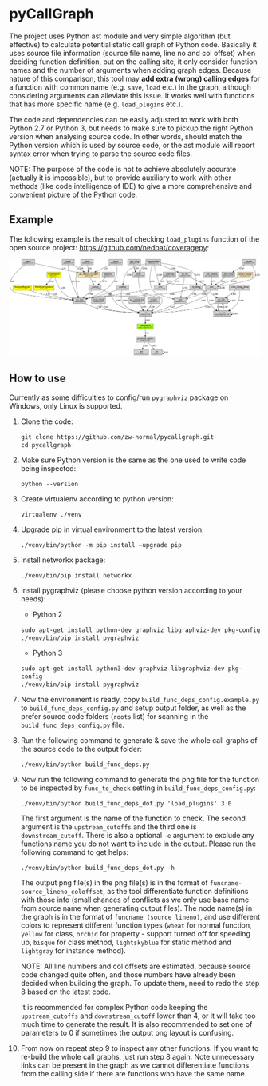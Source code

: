# pyCallGraph

The project uses Python ast module and very simple algorithm (but effective) to calculate potential static call graph of Python code. Basically it uses source file information (source file name, line no and col offset) when deciding function definition, but on the calling site, it only consider function names and the number of arguments when adding graph edges. Because nature of this comparison, this tool may **add extra (wrong) calling edges** for a function with common name (e.g. `save`, `load` etc.) in the graph, although considering arguments can alleviate this issue. It works well with functions that has more specific name (e.g. `load_plugins` etc.).

The code and dependencies can be easily adjusted to work with both Python 2.7 or Python 3, but needs to make sure to pickup the right Python version when analysing source code. In other words, should match the Python version which is used by source code, or the ast module will report syntax error when trying to parse the source code files.

NOTE: The purpose of the code is not to achieve absolutely accurate (actually it is impossible), but to provide auxiliary to work with other methods (like code intelligence of IDE) to give a more comprehensive and convenient picture of the Python code.

## Example
The following example is the result of checking `load_plugins` function of the open source project: https://github.com/nedbat/coveragepy:

![Alt text](build_func_deps.example.png?raw=true "load_plugins graph")

## How to use
Currently as some difficulties to config/run `pygraphviz` package on Windows, only Linux is supported.

1. Clone the code:
    ```shell script
    git clone https://github.com/zw-normal/pycallgraph.git
    cd pycallgraph
    ```
2. Make sure Python version is the same as the one used to write code being inspected:
    ```shell script
    python --version
    ```
3. Create virtualenv according to python version:
    ```shell script
    virtualenv ./venv
    ```
4. Upgrade pip in virtual environment to the latest version:
    ```shell script
    ./venv/bin/python -m pip install –upgrade pip
    ```
5. Install networkx package:
    ```shell script
    ./venv/bin/pip install networkx
    ```
6. Install pygraphviz (please choose python version according to your needs):
    * Python 2
    ```shell script
    sudo apt-get install python-dev graphviz libgraphviz-dev pkg-config
    ./venv/bin/pip install pygraphviz
    ```
    
    * Python 3
    ```shell script
    sudo apt-get install python3-dev graphviz libgraphviz-dev pkg-config
    ./venv/bin/pip install pygraphviz
    ```
7. Now the environment is ready, copy `build_func_deps_config.example.py` to `build_func_deps_config.py` and setup output folder, as well as the prefer source code folders (`roots` list) for scanning in the `build_func_deps_config.py` file.
8. Run the following command to generate & save the whole call graphs of the source code to the output folder:
    ```shell script
    ./venv/bin/python build_func_deps.py
    ```
9. Now run the following command to generate the png file for the function to be inspected by `func_to_check` setting in `build_func_deps_config.py`:
    ```shell script
    ./venv/bin/python build_func_deps_dot.py 'load_plugins' 3 0
    ```
   The first argument is the name of the function to check. The second argument is the `upstream_cutoffs` and the third one is `downstream_cutoff`. There is also a optional `-e` argument to exclude any functions name you do not want to include in the output. Please run the following command to get helps:
    ```shell script
    ./venv/bin/python build_func_deps_dot.py -h
    ```
   The output png file(s) in the png file(s) is in the format of `funcname-source_lineno_coloffset`, as the tool differentiate function definitions with those info (small chances of conflicts as we only use base name from source name when generating output files). The node name(s) in the graph is in the format of `funcname (source lineno)`, and use different colors to represent different function types (`wheat` for normal function, `yellow` for class, `orchid` for property - support turned off for speeding up, `bisque` for class method, `lightskyblue` for static method and `lightgray` for instance method).
   
   NOTE: All line numbers and col offsets are estimated, because source code changed quite often, and those numbers have already been decided when building the graph. To update them, need to redo the step 8 based on the latest code.
   
   It is recommended for complex Python code keeping the `upstream_cutoffs` and `downstream_cutoff` lower than 4, or it will take too much time to generate the result. It is also recommended to set one of parameters to 0 if sometimes the output png layout is confusing.

10. From now on repeat step 9 to inspect any other functions. If you want to re-build the whole call graphs, just run step 8 again. Note unnecessary links can be present in the graph as we cannot differentiate functions from the calling side if there are functions who have the same name.
